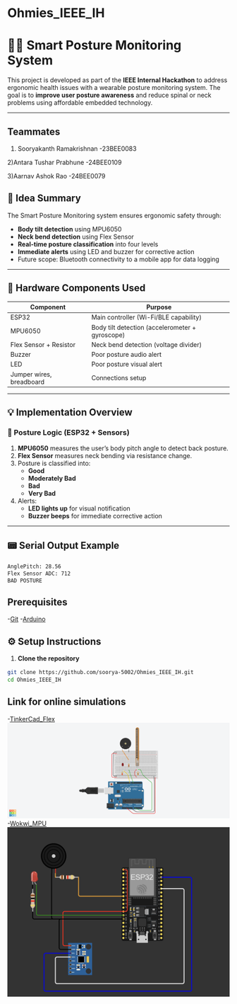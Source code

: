 # Ohmies_IEEE_IH
# 🧍‍♂️ Smart Posture Monitoring System

This project is developed as part of the **IEEE Internal Hackathon** to address ergonomic health issues with a wearable posture monitoring system. The goal is to **improve user posture awareness** and reduce spinal or neck problems using affordable embedded technology.

---
## Teammates 
1) Sooryakanth Ramakrishnan -23BEE0083

2)Antara Tushar Prabhune -24BEE0109

3)Aarnav Ashok Rao -24BEE0079

## 🧠 Idea Summary

The Smart Posture Monitoring system ensures ergonomic safety through:

- **Body tilt detection** using MPU6050  
- **Neck bend detection** using Flex Sensor  
- **Real-time posture classification** into four levels  
- **Immediate alerts** using LED and buzzer for corrective action  
- Future scope: Bluetooth connectivity to a mobile app for data logging

---

## 🔧 Hardware Components Used

| Component       | Purpose                                |
|-----------------|----------------------------------------|
| ESP32           | Main controller (Wi-Fi/BLE capability) |
| MPU6050         | Body tilt detection (accelerometer + gyroscope) |
| Flex Sensor + Resistor | Neck bend detection (voltage divider) |
| Buzzer          | Poor posture audio alert               |
| LED             | Poor posture visual alert              |
| Jumper wires, breadboard | Connections setup            |

---

## 💡 Implementation Overview

### 🧍 Posture Logic (ESP32 + Sensors)

1. **MPU6050** measures the user’s body pitch angle to detect back posture.  
2. **Flex Sensor** measures neck bending via resistance change.  
3. Posture is classified into:
   - **Good**
   - **Moderately Bad**
   - **Bad**
   - **Very Bad**
4. Alerts:
   - **LED lights up** for visual notification
   - **Buzzer beeps** for immediate corrective action

---

## 📟 Serial Output Example

```plaintext
AnglePitch: 28.56
Flex Sensor ADC: 712
BAD POSTURE
```
## Prerequisites

-[Git](https://git-scm.com/)
-[Arduino](https://www.arduino.cc/en/software/)

## ⚙️ **Setup Instructions**

1. **Clone the repository**

```bash
git clone https://github.com/soorya-5002/Ohmies_IEEE_IH.git
cd Ohmies_IEEE_IH
```
## Link for online simulations 
-[TinkerCad_Flex](https://www.tinkercad.com/things/eKEjw6xYc0x-ieeeihflexsensor-/editel?returnTo=https%3A%2F%2Fwww.tinkercad.com%2Fdashboard%2Fdesigns%2Fcircuits)
![Flex_schematic](images/IEEE_IH_flexsensor_pic.png)
-[Wokwi_MPU](https://wokwi.com/projects/434751258011689985)
![MPU_schematic](images/IEEE_IH_MPU_pic.png)



